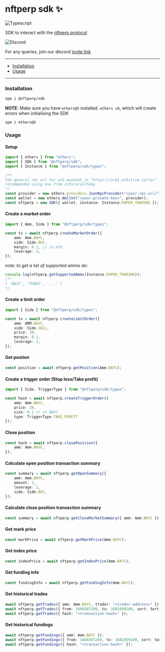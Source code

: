 # nftperp sdk ✨

![Typescript](https://img.shields.io/badge/TypeScript-007ACC?style=for-the-badge&logo=typescript&logoColor=white)

SDK to interact with the [nftperp protocol](https://nftperp.xyz)

![Discord](https://img.shields.io/badge/Discord-5865F2?style=for-the-badge&logo=discord&logoColor=white)

For any queries, join our discord [invite link](https://discord.gg/J5vUUcTE6F)

---

-   [Installation](#installation)
-   [Usage](#usage)

---

### Installation

```sh
npm i @nftperp/sdk
```

**NOTE:** Make sure you have `ethers@5` installed. `ethers v6`, which will create errors when initialising the SDK

```sh
npm i ethers@5
```

### Usage

#### Setup

```ts
import { ethers } from "ethers";
import { SDK } from "@nftperp/sdk";
import { Instance } from "@nftperp/sdk/types";

/**
the general rpc url for arb mainnet is "https://arb1.arbitrum.io/rpc"
recommended using one from infura/alchemy
*/
const provider = new ethers.providers.JsonRpcProvider("<your-rpc-url>");
const wallet = new ethers.Wallet("<your-private-key>", provider);
const nftperp = new SDK({ wallet, instance: Instance.PAPER_TRADING });
```

#### Create a market order

```ts
import { Amm, Side } from "@nftperp/sdk/types";

const tx = await nftperp.createMarketOrder({
    amm: Amm.BAYC,
    side: Side.BUY,
    margin: 0.1, // in eth
    leverage: 3,
});
```

_note_: _to get a list of supported amms do:_

```ts
console.log(nftperp.getSupportedAmms(Instance.PAPER_TRADING));
/**
[ 'BAYC', 'PUNKS', '...' ]
*/
```

#### Create a limit order

```ts
import { Side } from "@nftperp/sdk/types";

const tx = await nftperp.createLimitOrder({
    amm: AMM.BAYC,
    side: Side.SELL,
    price: 30,
    margin: 0.1,
    leverage: 1,
});
```

#### Get postion

```ts
const position = await nftperp.getPosition(Amm.BAYC);
```

#### Create a trigger order (Stop loss/Take profit)

```ts
import { Side, TriggerType } from "@nftperp/sdk/types";

const hash = await nftperp.createTriggerOrder({
    amm: Amm.BAYC,
    price: 20,
    size: 0.1 // in BAYC
    type: TriggerType.TAKE_PROFIT
});
```

#### Close position

```ts
const hash = await nftperp.closePosition({
    amm: Amm.BAYC,
});
```

#### Calculate open position transaction summary

```ts
const summary = await nftperp.getOpenSummary({
    amm: Amm.BAYC,
    amount: 1,
    leverage: 1,
    side: Side.BUY,
});
```

#### Calculate close position transaction summary

```ts
const summary = await nftperp.getCloseMarketSummary({ amm: Amm.BAYC });
```

#### Get mark price

```ts
const markPrice = await nftperp.getMarkPrice(Amm.BAYC);
```

#### Get index price

```ts
const indexPrice = await nftperp.getIndexPrice(Amm.BAYC);
```

#### Get funding info

```ts
const fundingInfo = await nftperp.getFundingInfo(Amm.BAYC);
```

#### Get historical trades

```ts
await nftperp.getTrades({ amm: Amm.BAYC, trader: "<trader-address>" });
await nftperp.getTrades({ from: 1680307200, to: 1682899200, sort: Sort.ASC });
await nftperp.getTrades({ hash: "<transaction-hash>" });
```

#### Get historical fundings

```ts
await nftperp.getFundings({ amm: Amm.BAYC });
await nftperp.getFundings({ from: 1680307200, to: 1682899200, sort: Sort.ASC });
await nftperp.getFundings({ hash: "<transaction-hash>" });
```
